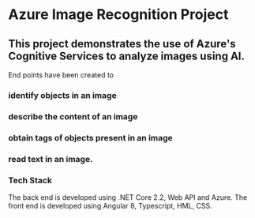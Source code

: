 # Azure Image Recognition Project

## This project demonstrates the use of Azure's Cognitive Services to analyze images using AI.

End points have been created to 

### identify objects in an image 
### describe the content of an image 
### obtain tags of objects present in an image 
### read text in an image.


### Tech Stack
The back end is developed using .NET Core 2.2, Web API and Azure. The front end is developed using Angular 8, Typescript, HML, CSS.
